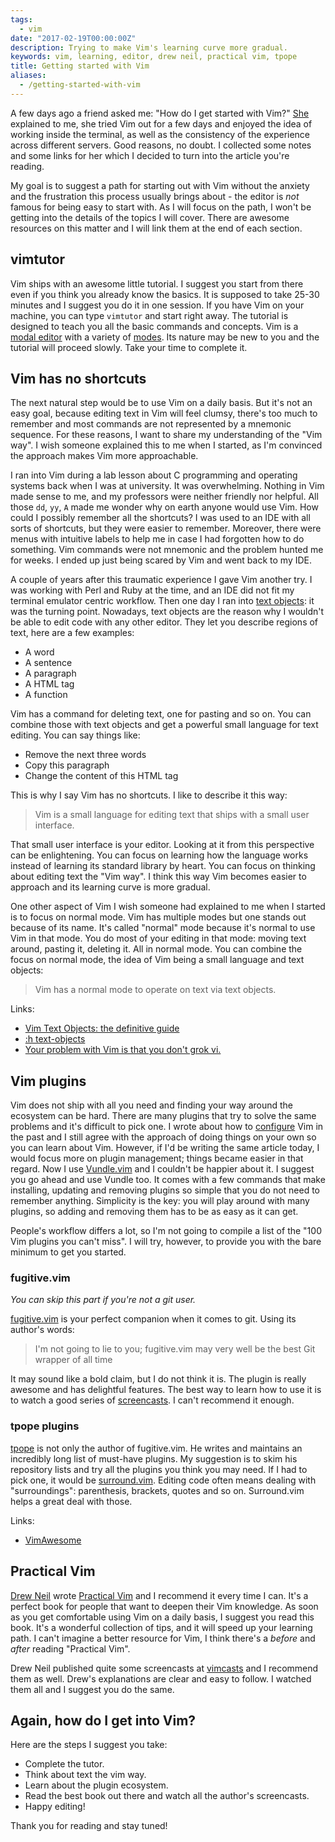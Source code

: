 ```yaml
---
tags:
  - vim
date: "2017-02-19T00:00:00Z"
description: Trying to make Vim's learning curve more gradual.
keywords: vim, learning, editor, drew neil, practical vim, tpope
title: Getting started with Vim
aliases:
  - /getting-started-with-vim
---
```


A few days ago a friend asked me: "How do I get started with Vim?"
[She](https://twitter.com/lady_jcb) explained to me, she tried Vim out for a
few days and enjoyed the idea of working inside the terminal, as well as the
consistency of the experience across different servers. Good reasons, no
doubt. I collected some notes and some links for her which I decided to turn
into the article you're reading.

My goal is to suggest a path for starting out with Vim without the anxiety and
the frustration this process usually brings about - the editor is _not_ famous
for being easy to start with. As I will focus on the path, I won't be getting
into the details of the topics I will cover. There are awesome resources on this
matter and I will link them at the end of each section.

## vimtutor

Vim ships with an awesome little tutorial. I suggest you start from there even
if you think you already know the basics. It is supposed to take 25-30 minutes
and I suggest you do it in one session. If you have Vim on your machine, you can
type `vimtutor` and start right away. The tutorial is designed to teach you all
the basic commands and concepts. Vim is a [modal
editor](http://unix.stackexchange.com/questions/57705/modeless-vs-modal-editors#57708)
with a variety of
[modes](https://en.wikibooks.org/wiki/Learning_the_vi_Editor/Vim/Modes). Its
nature may be new to you and the tutorial will proceed slowly. Take your time to
complete it.

## Vim has no shortcuts

The next natural step would be to use Vim on a daily basis. But it's not an easy
goal, because editing text in Vim will feel clumsy, there's too much to remember
and most commands are not represented by a mnemonic sequence. For these reasons,
I want to share my understanding of the "Vim way". I wish someone explained this
to me when I started, as I'm convinced the approach makes Vim more approachable.

I ran into Vim during a lab lesson about C programming and operating systems
back when I was at university. It was overwhelming. Nothing in Vim made sense to
me, and my professors were neither friendly nor helpful. All those `dd`, `yy`,
`A` made me wonder why on earth anyone would use Vim. How could I possibly
remember all the shortcuts? I was used to an IDE with all sorts of shortcuts,
but they were easier to remember. Moreover, there were menus with intuitive
labels to help me in case I had forgotten how to do something. Vim commands were
not mnemonic and the problem hunted me for weeks. I ended up just being scared
by Vim and went back to my IDE.

A couple of years after this traumatic experience I gave Vim another try. I was
working with Perl and Ruby at the time, and an IDE did not fit my terminal
emulator centric workflow. Then one day I ran into [text
objects](http://vimdoc.sourceforge.net/htmldoc/motion.html#object-select): it
was the turning point. Nowadays, text objects are the reason why I wouldn't be
able to edit code with any other editor. They let you describe regions of text,
here are a few examples:

- A word
- A sentence
- A paragraph
- A HTML tag
- A function

Vim has a command for deleting text, one for pasting and so on. You can combine
those with text objects and get a powerful small language for text editing. You
can say things like:

- Remove the next three words
- Copy this paragraph
- Change the content of this HTML tag

This is why I say Vim has no shortcuts. I like to describe it this way:

> Vim is a small language for editing text that ships with a small user
> interface.

That small user interface is your editor. Looking at it from this perspective
can be enlightening. You can focus on learning how the language works instead of
learning its standard library by heart. You can focus on thinking about editing
text the "Vim way". I think this way Vim becomes easier to approach and its
learning curve is more gradual.

One other aspect of Vim I wish someone had explained to me when I started is to
focus on normal mode. Vim has multiple modes but one stands out because of its
name. It's called "normal" mode because it's normal to use Vim in that mode. You
do most of your editing in that mode: moving text around, pasting it, deleting
it. All in normal mode. You can combine the focus on normal mode, the idea of
Vim being a small language and text objects:

> Vim has a normal mode to operate on text via text objects.

Links:

- [Vim Text Objects: the definitive
  guide](https://blog.carbonfive.com/2011/10/17/vim-text-objects-the-definitive-guide/)
- [:h text-objects](https://vimdoc.sourceforge.net/htmldoc/motion.html#object-select)
- [Your problem with Vim is that you don't grok
  vi.](https://stackoverflow.com/questions/1218390/what-is-your-most-productive-shortcut-with-vim/1220118#1220118)

## Vim plugins

Vim does not ship with all you need and finding your way around the ecosystem
can be hard. There are many plugins that try to solve the same problems and it's
difficult to pick one. I wrote about how to
[configure](/vim-for-rails-developers-lazy-modern-configuration) Vim in the past
and I still agree with the approach of doing things on your own so you can learn
about Vim. However, if I'd be writing the same article today, I would focus more
on plugin management; things became easier in that regard. Now I use
[Vundle.vim](https://github.com/VundleVim/Vundle.vim) and I couldn't be happier
about it. I suggest you go ahead and use Vundle too. It comes with a few
commands that make installing, updating and removing plugins so simple that you
do not need to remember anything. Simplicity is the key: you will play around
with many plugins, so adding and removing them has to be as easy as it can get.

People's workflow differs a lot, so I'm not going to compile a list of the "100
Vim plugins you can't miss". I will try, however, to provide you with the bare
minimum to get you started.

### fugitive.vim

_You can skip this part if you're not a git user._

[fugitive.vim](https://github.com/tpope/vim-fugitive) is your perfect companion
when it comes to git. Using its author's words:

> I'm not going to lie to you; fugitive.vim may very well be the best Git
> wrapper of all time

It may sound like a bold claim, but I do not think it is. The plugin is really
awesome and has delightful features. The best way to learn how to use it is to
watch a good series of
[screencasts](http://vimcasts.org/blog/2011/05/the-fugitive-series/). I can't
recommend it enough.

### tpope plugins

[tpope](https://github.com/tpope) is not only the author of fugitive.vim. He
writes and maintains an incredibly long list of must-have plugins. My suggestion
is to skim his repository lists and try all the plugins you think you may need.
If I had to pick one, it would be
[surround.vim](https://github.com/tpope/vim-surround). Editing code often means
dealing with "surroundings": parenthesis, brackets, quotes and so on.
Surround.vim helps a great deal with those.

Links:

- [VimAwesome](http://vimawesome.com/)

## Practical Vim

[Drew Neil](https://twitter.com/nelstrom) wrote [Practical
Vim](https://pragprog.com/book/dnvim/practical-vim) and I recommend it every
time I can. It's a perfect book for people that want to deepen their Vim
knowledge. As soon as you get comfortable using Vim on a daily basis, I
suggest you read this book. It's a wonderful collection of tips, and it will
speed up your learning path. I can't imagine a better resource for Vim, I think
there's a _before_ and _after_ reading "Practical Vim".

Drew Neil published quite some screencasts at [vimcasts](http://vimcasts.org/)
and I recommend them as well. Drew's explanations are clear and easy to follow.
I watched them all and I suggest you do the same.

## Again, how do I get into Vim?

Here are the steps I suggest you take:

- Complete the tutor.
- Think about text the vim way.
- Learn about the plugin ecosystem.
- Read the best book out there and watch all the author's screencasts.
- Happy editing!

Thank you for reading and stay tuned!
